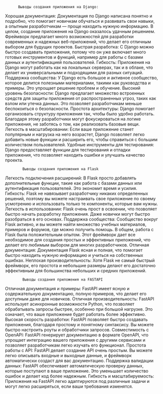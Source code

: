           Выводы создания приложения на Django:
Хорошая документация: Документация по Django написана понятно и подробно, что помогает новичкам обучаться и развивать свои навыки, а опытным разработчикам — проще находить нужную информацию. В целом, создание приложения на Django оказалось удачным решением. Фреймворк предлагает много возможностей для разработки современных и надежных веб-приложений, что делает его отличным выбором для будущих проектов.
Быстрая разработка: С Django можно быстро создавать приложения, потому что он уже включает много готовых инструментов и функций, например для работы с базами данных и аутентификацией пользователей.
Гибкость: Приложения на Django могут работать как на локальных серверах, так и в облаке, что делает их универсальными и подходящими для разных ситуаций.
Поддержка сообщества: У Django есть большое и активное сообщество, которое делится полезными материалами, такими как руководства и примеры. Это упрощает решение проблем и обучение.
Высокий уровень безопасности: Django предлагает множество встроенных средств для защиты приложения от распространенных угроз, таких как взлом или утечка данных. Это позволяет разработчикам меньше беспокоиться о безопасности.
Простота архитектуры: Django помогает организовать структуру приложения так, чтобы было удобно работать. Благодаря этому разработчики могут фокусироваться на логике приложения, не заботясь о том, как реализовать базовые вещи.
Легкость в масштабировании: Если ваше приложение станет популярным и нагрузка на него возрастет, Django позволяет легко добавить новые функции и расширить его, чтобы справиться с большим количеством пользователей.
Удобные инструменты для тестирования: Django предоставляет функции для тестирования и отладки приложения, что позволяет находить ошибки и улучшать качество проекта.
  
            Выводы создания приложения на Flask
Легкость подключения расширений: В Flask просто добавлять дополнительные функции, такие как работа с базами данных или аутентификация пользователей. Это экономит время и усилия.
Гибкость: Flask не навязывает разработчику никаких определенных решений, поэтому вы можете настраивать свое приложение по своему усмотрению и использовать только те компоненты, которые вам нужны.
Легкость в использовании: Flask очень прост в освоении, что позволяет быстро начать разработку приложения. Даже новички могут быстро разобраться в его основах.
Поддержка сообщества: Сообщество вокруг Flask активно, и вы можете найти множество учебных материалов, примеров и форумов, где можно получить помощь. В общем, работа с Flask была положительным опытом. Этот фреймворк дает все необходимое для создания простых и эффективных приложений, что делает его любимым выбором для многих разработчиков.
Отличная документация: Документация Flask ясная и полная, что помогает быстро находить нужную информацию и учиться на собственных ошибках.
Неплохая производительность: Хотя Flask не самый быстрый фреймворк, его простота и небольшие размеры делают его достаточно эффективным для большинства небольших и средних приложений.

            Выводы создания приложения на FASTAPI
Отличная документация и примеры: FastAPI имеет ясную и содержательную документацию, полную примеров, что делает его доступным даже для новичков.
Отличная производительность: FastAPI использует асинхронные возможности Python, что позволяет обрабатывать запросы быстрее, особенно при большой нагрузке. Это означает, что ваше приложение будет работать более эффективно.
Высокая скорость разработки: FastAPI позволяет быстро создавать приложения, благодаря простому и понятному синтаксису. Вы можете быстро настроить роуты и обработчики запросов.
Совместимость с OpenAPI: FastAPI генерирует документацию в формате OpenAPI, что упрощает интеграцию вашего приложения с другими сервисами и позволяет разработчикам легко изучать его функционал.
Простота работы с API: FastAPI делает создание API очень простым. Вы можете легко описывать входные и выходные данные, и фреймворк автоматически создаст для вас документацию.
Поддержка валидации данных: FastAPI обеспечивает автоматическую проверку данных, которые поступают в ваше приложение. Это уменьшает количество ошибок и делает код более надежным.
Гибкость и масштабируемость: Приложения на FastAPI легко адаптируются под различные задачи и могут легко расширяться, если ваши требования изменятся.

